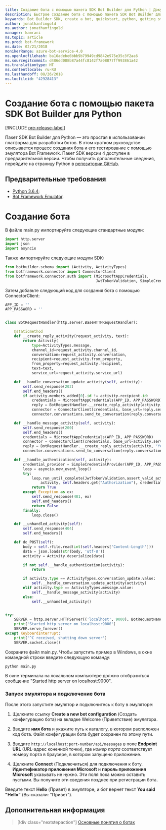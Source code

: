 ```yaml
---
title: Создание бота с помощью пакета SDK Bot Builder для Python | Документация Майкрософт
description: Быстрое создание бота с помощью пакета SDK Bot Builder для Python.
keywords: Bot Builder SDK, create a bot, quickstart, python, getting started
author: jonathanfingold
ms.author: jonathanfingold
manager: kamrani
ms.topic: article
ms.prod: bot-framework
ms.date: 02/21/2018
monikerRange: azure-bot-service-4.0
ms.openlocfilehash: ba16adebe6bbb9b79949cd9842e975e35c3f2aa6
ms.sourcegitcommit: d486dd088b87a44fc8142f7a08877ff993861a42
ms.translationtype: HT
ms.contentlocale: ru-RU
ms.lasthandoff: 08/26/2018
ms.locfileid: "42928413"
---
```

# <a name="create-a-bot-with-the-bot-builder-sdk-for-python"></a>Создание бота с помощью пакета SDK Bot Builder для Python
[!INCLUDE [pre-release-label](../includes/pre-release-label.md)]

Пакет SDK Bot Builder для Python — это простая в использовании платформа для разработки ботов. В этом кратком руководстве описывается процесс создания бота и его тестирование с помощью эмулятора Bot Framework. Пакет SDK версии 4 доступен в предварительной версии. Чтобы получить дополнительные сведения, перейдите на страницу Python в [репозитории GitHub](https://github.com/Microsoft/botbuilder-python). 

## <a name="pre-requisite"></a>Предварительные требования
- [Python 3.6.4](https://www.python.org/downloads/); 
- [Bot Framework Emulator](https://github.com/Microsoft/BotFramework-Emulator/releases).

# <a name="create-a-bot"></a>Создание бота
В файле main.py импортируйте следующие стандартные модули:

```python
import http.server
import json
import asyncio
```

Также импортируйте следующие модули SDK:
```python
from botbuilder.schema import (Activity, ActivityTypes)
from botframework.connector import ConnectorClient
from botframework.connector.auth import (MicrosoftAppCredentials,
                                         JwtTokenValidation, SimpleCredentialProvider)
```
Затем добавьте следующий код для создания бота с помощью ConnectorClient:
```python
APP_ID = ''
APP_PASSWORD = ''


class BotRequestHandler(http.server.BaseHTTPRequestHandler):

    @staticmethod
    def __create_reply_activity(request_activity, text):
        return Activity(
            type=ActivityTypes.message,
            channel_id=request_activity.channel_id,
            conversation=request_activity.conversation,
            recipient=request_activity.from_property,
            from_property=request_activity.recipient,
            text=text,
            service_url=request_activity.service_url)

    def __handle_conversation_update_activity(self, activity):
        self.send_response(202)
        self.end_headers()
        if activity.members_added[0].id != activity.recipient.id:
            credentials = MicrosoftAppCredentials(APP_ID, APP_PASSWORD)
            reply = BotRequestHandler.__create_reply_activity(activity, 'Hello and welcome to the echo bot!')
            connector = ConnectorClient(credentials, base_url=reply.service_url)
            connector.conversations.send_to_conversation(reply.conversation.id, reply)

    def __handle_message_activity(self, activity):
        self.send_response(200)
        self.end_headers()
        credentials = MicrosoftAppCredentials(APP_ID, APP_PASSWORD)
        connector = ConnectorClient(credentials, base_url=activity.service_url)
        reply = BotRequestHandler.__create_reply_activity(activity, 'You said: %s' % activity.text)
        connector.conversations.send_to_conversation(reply.conversation.id, reply)

    def __handle_authentication(self, activity):
        credential_provider = SimpleCredentialProvider(APP_ID, APP_PASSWORD)
        loop = asyncio.new_event_loop()
        try:
            loop.run_until_complete(JwtTokenValidation.assert_valid_activity(
                activity, self.headers.get("Authorization"), credential_provider))
            return True
        except Exception as ex:
            self.send_response(401, ex)
            self.end_headers()
            return False
        finally:
            loop.close()

    def __unhandled_activity(self):
        self.send_response(404)
        self.end_headers()

    def do_POST(self):
        body = self.rfile.read(int(self.headers['Content-Length']))
        data = json.loads(str(body, 'utf-8'))
        activity = Activity.deserialize(data)

        if not self.__handle_authentication(activity):
            return

        if activity.type == ActivityTypes.conversation_update.value:
            self.__handle_conversation_update_activity(activity)
        elif activity.type == ActivityTypes.message.value:
            self.__handle_message_activity(activity)
        else:
            self.__unhandled_activity()


try:
    SERVER = http.server.HTTPServer(('localhost', 9000), BotRequestHandler)
    print('Started http server on localhost:9000')
    SERVER.serve_forever()
except KeyboardInterrupt:
    print('^C received, shutting down server')
    SERVER.socket.close()
```


Сохраните файл main.py. Чтобы запустить пример в Windows, в окне командной строки введите следующую команду:
```
python main.py
```
В окне терминала на локальном компьютере должно отобразиться сообщение "Started http server on localhost:9000".

### <a name="start-the-emulator-and-connect-your-bot"></a>Запуск эмулятора и подключение бота

После этого запустите эмулятор и подключитесь к боту в эмуляторе:


1. Щелкните ссылку **Create a new bot configuration** (Создать конфигурацию бота) на вкладке Welcome (Приветствие) эмулятора. 

2. Введите **имя бота** и укажите путь к каталогу, в котором расположен код бота. Файл конфигурации бота будет сохранен по этому пути.

3. Введите `http://localhost:port-number/api/messages` в поле **Endpoint URL** (URL-адрес конечной точки), где *номер порта* соответствует номеру порта в браузере, в котором запущено приложение.

4. Щелкните **Connect** (Подключиться) для подключения к боту. **Идентификатор приложения Microsoft** и **пароль приложения Microsoft** указывать не нужно. Эти поля пока можно оставить пустыми. Вы получите эти сведения позднее при регистрации бота.

Введите текст **Hello** (Привет) в эмуляторе, и бот вернет текст **You said "Hello"** (Вы сказали: "Привет").

## <a name="next-steps"></a>Дополнительная информация

> [!div class="nextstepaction"]
> [Основные понятия о ботах](../v4sdk/bot-builder-basics.md)
